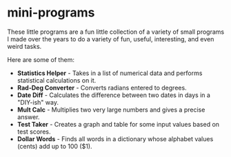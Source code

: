 mini-programs
=================

These little programs are a fun little collection of a variety of small programs I made over the years to do a variety of fun, useful, interesting, and even weird tasks.

Here are some of them:

<ul>

<li><b>Statistics Helper</b> - Takes in a list of numerical data and performs statistical calculations on it.</li>

<li><b>Rad-Deg Converter</b> - Converts radians entered to degrees.</li>

<li><b>Date Diff</b> - Calculates the difference between two dates in days in a "DIY-ish" way.</li>

<li><b>Mult Calc</b> - Multiplies two very large numbers and gives a precise answer.</li>

<li><b>Test Taker</b> - Creates a graph and table for some input values based on test scores.</li>

<li><b>Dollar Words</b> - Finds all words in a dictionary whose alphabet values (cents) add up to 100 ($1).</li>

</ul>

